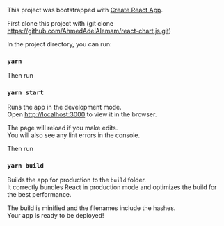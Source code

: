 This project was bootstrapped with [Create React App](https://github.com/facebook/create-react-app).

First clone this project with (git clone https://github.com/AhmedAdelAlemam/react-chart.js.git)

In the project directory, you can run:
### `yarn`

Then run
### `yarn start`

Runs the app in the development mode.<br>
Open [http://localhost:3000](http://localhost:3000) to view it in the browser.

The page will reload if you make edits.<br>
You will also see any lint errors in the console.

Then run 
### `yarn build`

Builds the app for production to the `build` folder.<br>
It correctly bundles React in production mode and optimizes the build for the best performance.

The build is minified and the filenames include the hashes.<br>
Your app is ready to be deployed!